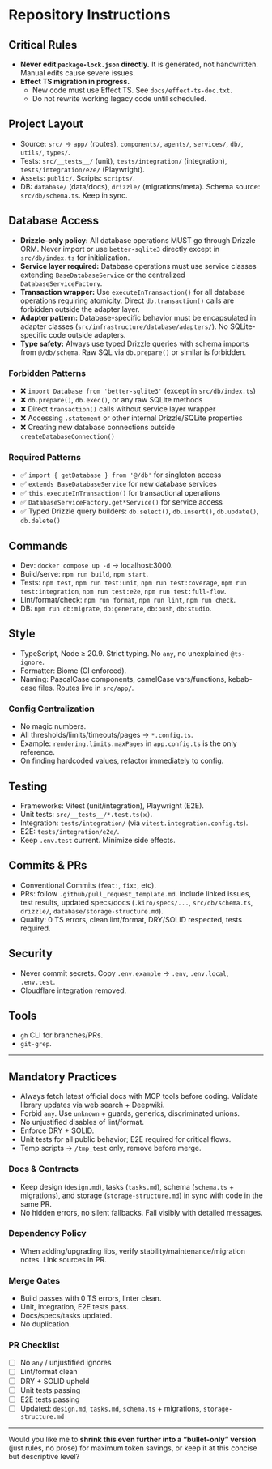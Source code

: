 # Repository Instructions

## Critical Rules

- **Never edit `package-lock.json` directly.** It is generated, not handwritten. Manual edits cause severe issues.
- **Effect TS migration in progress.**
  - New code must use Effect TS. See `docs/effect-ts-doc.txt`.
  - Do not rewrite working legacy code until scheduled.

## Project Layout

- Source: `src/` → `app/` (routes), `components/`, `agents/`, `services/`, `db/`, `utils/`, `types/`.
- Tests: `src/__tests__/` (unit), `tests/integration/` (integration), `tests/integration/e2e/` (Playwright).
- Assets: `public/`. Scripts: `scripts/`.
- DB: `database/` (data/docs), `drizzle/` (migrations/meta). Schema source: `src/db/schema.ts`. Keep in sync.

## Database Access

- **Drizzle-only policy:** All database operations MUST go through Drizzle ORM. Never import or use `better-sqlite3` directly except in `src/db/index.ts` for initialization.
- **Service layer required:** Database operations must use service classes extending `BaseDatabaseService` or the centralized `DatabaseServiceFactory`.
- **Transaction wrapper:** Use `executeInTransaction()` for all database operations requiring atomicity. Direct `db.transaction()` calls are forbidden outside the adapter layer.
- **Adapter pattern:** Database-specific behavior must be encapsulated in adapter classes (`src/infrastructure/database/adapters/`). No SQLite-specific code outside adapters.
- **Type safety:** Always use typed Drizzle queries with schema imports from `@/db/schema`. Raw SQL via `db.prepare()` or similar is forbidden.

### Forbidden Patterns

- ❌ `import Database from 'better-sqlite3'` (except in `src/db/index.ts`)
- ❌ `db.prepare()`, `db.exec()`, or any raw SQLite methods
- ❌ Direct `transaction()` calls without service layer wrapper
- ❌ Accessing `.statement` or other internal Drizzle/SQLite properties
- ❌ Creating new database connections outside `createDatabaseConnection()`

### Required Patterns

- ✅ `import { getDatabase } from '@/db'` for singleton access
- ✅ `extends BaseDatabaseService` for new database services
- ✅ `this.executeInTransaction()` for transactional operations
- ✅ `DatabaseServiceFactory.get*Service()` for service access
- ✅ Typed Drizzle query builders: `db.select()`, `db.insert()`, `db.update()`, `db.delete()`

## Commands

- Dev: `docker compose up -d` → localhost:3000.
- Build/serve: `npm run build`, `npm start`.
- Tests: `npm test`, `npm run test:unit`, `npm run test:coverage`, `npm run test:integration`, `npm run test:e2e`, `npm run test:full-flow`.
- Lint/format/check: `npm run format`, `npm run lint`, `npm run check`.
- DB: `npm run db:migrate`, `db:generate`, `db:push`, `db:studio`.

## Style

- TypeScript, Node ≥ 20.9. Strict typing. No `any`, no unexplained `@ts-ignore`.
- Formatter: Biome (CI enforced).
- Naming: PascalCase components, camelCase vars/functions, kebab-case files. Routes live in `src/app/`.

### Config Centralization

- No magic numbers.
- All thresholds/limits/timeouts/pages → `*.config.ts`.
- Example: `rendering.limits.maxPages` in `app.config.ts` is the only reference.
- On finding hardcoded values, refactor immediately to config.

## Testing

- Frameworks: Vitest (unit/integration), Playwright (E2E).
- Unit tests: `src/__tests__/*.test.ts(x)`.
- Integration: `tests/integration/` (via `vitest.integration.config.ts`).
- E2E: `tests/integration/e2e/`.
- Keep `.env.test` current. Minimize side effects.

## Commits & PRs

- Conventional Commits (`feat:`, `fix:`, etc).
- PRs: follow `.github/pull_request_template.md`. Include linked issues, test results, updated specs/docs (`.kiro/specs/...`, `src/db/schema.ts`, `drizzle/`, `database/storage-structure.md`).
- Quality: 0 TS errors, clean lint/format, DRY/SOLID respected, tests required.

## Security

- Never commit secrets. Copy `.env.example` → `.env`, `.env.local`, `.env.test`.
- Cloudflare integration removed.

## Tools

- `gh` CLI for branches/PRs.
- `git-grep`.

---

## Mandatory Practices

- Always fetch latest official docs with MCP tools before coding. Validate library updates via web search + Deepwiki.
- Forbid `any`. Use `unknown` + guards, generics, discriminated unions.
- No unjustified disables of lint/format.
- Enforce DRY + SOLID.
- Unit tests for all public behavior; E2E required for critical flows.
- Temp scripts → `/tmp_test` only, remove before merge.

### Docs & Contracts

- Keep design (`design.md`), tasks (`tasks.md`), schema (`schema.ts` + migrations), and storage (`storage-structure.md`) in sync with code in the same PR.
- No hidden errors, no silent fallbacks. Fail visibly with detailed messages.

### Dependency Policy

- When adding/upgrading libs, verify stability/maintenance/migration notes. Link sources in PR.

### Merge Gates

- Build passes with 0 TS errors, linter clean.
- Unit, integration, E2E tests pass.
- Docs/specs/tasks updated.
- No duplication.

### PR Checklist

- [ ] No `any` / unjustified ignores
- [ ] Lint/format clean
- [ ] DRY + SOLID upheld
- [ ] Unit tests passing
- [ ] E2E tests passing
- [ ] Updated: `design.md`, `tasks.md`, `schema.ts` + migrations, `storage-structure.md`

---

Would you like me to **shrink this even further into a “bullet-only” version** (just rules, no prose) for maximum token savings, or keep it at this concise but descriptive level?
